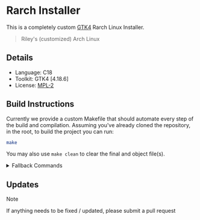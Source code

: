 # Rarch Installer
This is a completely custom [GTK4](https://www.gtk.org/) Rarch Linux Installer. 
> Riley's (customized) Arch Linux

## Details
- Language: C18
- Toolkit: GTK4 [4.18.6]
- License: [MPL-2](https://github.com/RileyMeta/Rarch_Installer/blob/main/LICENSE)

## Build Instructions
Currently we provide a custom Makefile that should automate every step of the build and compilation. Assuming you've already cloned the repository, in the root, to build the project you can run:
```sh
make
```
You may also use `make clean` to clear the final and object file(s).

<details>
<summary>Fallback Commands</summary>
These are the commands used in the make file:

```sh
gcc `pkg-config --cflags gtk4 gio-2.0` main.c `pkg-config --libs gtk4 gio-2.0` -o Rarch_Installer
```
Key: compiler cflags src ldflags output

The backticks are required for bash command interpretation, but can be replaced with `$(commands)`.
</details>

## Updates
> [!NOTE]
If anything needs to be fixed / updated, please submit a pull request
